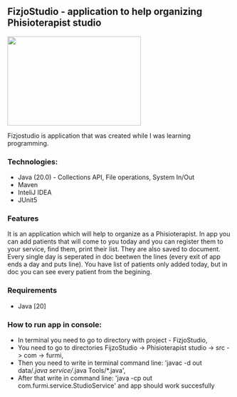 ## FizjoStudio - application to help organizing Phisioterapist studio

<img src="https://github.com/Furmi37/FizjoStudio/assets/147946906/b111700d-9bd2-4f95-9903-d4cb8a4acdf2" width="300" height="200" />

Fizjostudio is application that was created while I was learning programming. 

### Technologies:
- Java (20.0) - Collections API, File operations, System In/Out
- Maven
- InteliJ IDEA
- JUnit5 

### Features
It is an application which will help to organize as a Phisioterapist. In app you can add patients that will come to you today and you can register them to your service, find them, print their list. They are also saved to document. Every single day is seperated in doc beetwen the lines (every exit of app ends a day and puts line). You have list of patients only added today, but in doc you can see every patient from the begining.

### Requirements
- Java [20]

### How to run app in console:

- In terminal you need to go to directory with project - FizjoStudio,
- You need to go to directories FijzoStudio -> Phisioterapist studio -> src -> com -> furmi,
- Then you need to write in terminal command line: 'javac -d out data/*.java service/*.java Tools/*.java',
- After that write in command line: 'java -cp out com.furmi.service.StudioService' and app should work succesfully
